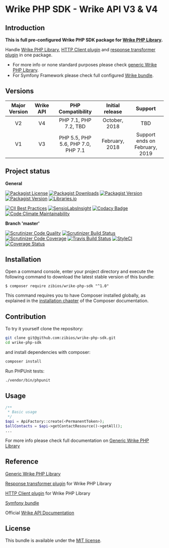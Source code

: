 Wrike PHP SDK - Wrike API V3 & V4
=================================

Introduction
------------

**This is full pre-configured Wrike PHP SDK package for [Wrike PHP Library](https://github.com/zibios/wrike-php-library).**

Handle
[Wrike PHP Library](https://github.com/zibios/wrike-php-library),
[HTTP Client plugin](https://github.com/zibios/wrike-php-guzzle) and
[response transformer plugin](https://github.com/zibios/wrike-php-jmsserializer)
in one package.


* For more info or none standard purposes please check [generic Wrike PHP Library](https://github.com/zibios/wrike-php-library).
* For Symfony Framework please check full configured [Wrike bundle](https://github.com/zibios/wrike-bundle).

Versions
--------
| Major Version | Wrike API | PHP Compatibility                  | Initial release | Support                        |
|:-------------:|:---------:|:----------------------------------:|:---------------:|:------------------------------:|
| V2            | V4        | PHP 7.1, PHP 7.2, TBD              | October, 2018   | TBD                            |
| V1            | V3        | PHP 5.5, PHP 5.6, PHP 7.0, PHP 7.1 | February, 2018  | Support ends on February, 2019 |

Project status
--------------

**General**

[![Packagist License](https://img.shields.io/packagist/l/zibios/wrike-php-sdk.svg)](https://packagist.org/packages/zibios/wrike-php-sdk)
[![Packagist Downloads](https://img.shields.io/packagist/dt/zibios/wrike-php-sdk.svg)](https://packagist.org/packages/zibios/wrike-php-sdk)
[![Packagist Version](https://img.shields.io/packagist/v/zibios/wrike-php-sdk.svg)](https://packagist.org/packages/zibios/wrike-php-sdk)
[![Packagist Version](https://img.shields.io/packagist/php-v/zibios/wrike-php-sdk.svg)](https://packagist.org/packages/zibios/wrike-php-sdk)
[![Libraries.io](https://img.shields.io/librariesio/github/zibios/wrike-php-sdk.svg)](https://libraries.io/packagist/zibios%2Fwrike-php-sdk)

[![CII Best Practices](https://bestpractices.coreinfrastructure.org/projects/1693/badge)](https://bestpractices.coreinfrastructure.org/projects/1693)
[![SensioLabsInsight](https://insight.sensiolabs.com/projects/3dea766e-c7cc-4180-b611-8a3b103f334f/mini.png)](https://insight.sensiolabs.com/projects/3dea766e-c7cc-4180-b611-8a3b103f334f)
[![Codacy Badge](https://api.codacy.com/project/badge/Grade/1fcef9280f3844b6bb1249fe0f21de0f)](https://www.codacy.com/app/zibios/wrike-php-sdk)
[![Code Climate Maintainability](https://api.codeclimate.com/v1/badges/7ade1663f7d5db2ca614/maintainability)](https://codeclimate.com/github/zibios/wrike-php-sdk/maintainability)

**Branch 'master'**

[![Scrutinizer Code Quality](https://scrutinizer-ci.com/g/zibios/wrike-php-sdk/badges/quality-score.png?b=master)](https://scrutinizer-ci.com/g/zibios/wrike-php-sdk/?branch=master)
[![Scrutinizer Build Status](https://scrutinizer-ci.com/g/zibios/wrike-php-sdk/badges/build.png?b=master)](https://scrutinizer-ci.com/g/zibios/wrike-php-sdk/build-status/master)
[![Scrutinizer Code Coverage](https://scrutinizer-ci.com/g/zibios/wrike-php-sdk/badges/coverage.png?b=master)](https://scrutinizer-ci.com/g/zibios/wrike-php-sdk/?branch=master)
[![Travis Build Status](https://travis-ci.org/zibios/wrike-php-sdk.svg?branch=master)](https://travis-ci.org/zibios/wrike-php-sdk)
[![StyleCI](https://styleci.io/repos/80352730/shield?branch=master)](https://styleci.io/repos/80352730)
[![Coverage Status](https://coveralls.io/repos/github/zibios/wrike-php-sdk/badge.svg?branch=master)](https://coveralls.io/github/zibios/wrike-php-sdk?branch=master)

Installation
------------
Open a command console, enter your project directory and execute the
following command to download the latest stable version of this bundle:

```console
$ composer require zibios/wrike-php-sdk "^1.0"
```

This command requires you to have Composer installed globally, as explained
in the [installation chapter](https://getcomposer.org/doc/00-intro.md)
of the Composer documentation.

Contribution
------------
To try it yourself clone the repository:

```bash
git clone git@github.com:zibios/wrike-php-sdk.git
cd wrike-php-sdk
```

and install dependencies with composer:

```bash
composer install
```

Run PHPUnit tests:

```bash
./vendor/bin/phpunit
``` 

Usage
-----
```php
/**
 * Basic usage
 */
$api = ApiFactory::create(<PermanentToken>);
$allContacts = $api->getContactResource()->getAll();
...
```
 
For more info please check full documentation on [Generic Wrike PHP Library](https://github.com/zibios/wrike-php-library)


Reference
---------

[Generic Wrike PHP Library](https://github.com/zibios/wrike-php-library)

[Response transformer plugin](https://github.com/zibios/wrike-php-jmsserializer) for Wrike PHP Library

[HTTP Client plugin](https://github.com/zibios/wrike-php-guzzle) for Wrike PHP Library

[Symfony bundle](https://github.com/zibios/wrike-bundle)

Official [Wrike API Documentation](https://developers.wrike.com/documentation/api/overview)

License
-------

This bundle is available under the [MIT license](LICENSE).
